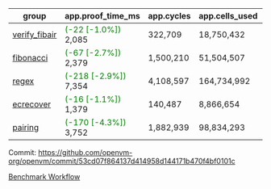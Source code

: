 | group | app.proof_time_ms | app.cycles | app.cells_used | leaf.proof_time_ms | leaf.cycles | leaf.cells_used |
| -- | -- | -- | -- | -- | -- | -- |
| [verify_fibair](https://github.com/openvm-org/openvm/blob/benchmark-results/benchmarks-pr/1993/verify_fibair-53cd07f864137d414958d144171b470f4bf0101c.md) |<span style='color: green'>(-22 [-1.0%])</span> 2,085 |  322,709 |  18,750,432 |- | - | - |
| [fibonacci](https://github.com/openvm-org/openvm/blob/benchmark-results/benchmarks-pr/1993/fibonacci-53cd07f864137d414958d144171b470f4bf0101c.md) |<span style='color: green'>(-67 [-2.7%])</span> 2,379 |  1,500,210 |  51,504,507 |- | - | - |
| [regex](https://github.com/openvm-org/openvm/blob/benchmark-results/benchmarks-pr/1993/regex-53cd07f864137d414958d144171b470f4bf0101c.md) |<span style='color: green'>(-218 [-2.9%])</span> 7,354 |  4,108,597 |  164,734,992 |- | - | - |
| [ecrecover](https://github.com/openvm-org/openvm/blob/benchmark-results/benchmarks-pr/1993/ecrecover-53cd07f864137d414958d144171b470f4bf0101c.md) |<span style='color: green'>(-16 [-1.1%])</span> 1,379 |  140,487 |  8,866,654 |- | - | - |
| [pairing](https://github.com/openvm-org/openvm/blob/benchmark-results/benchmarks-pr/1993/pairing-53cd07f864137d414958d144171b470f4bf0101c.md) |<span style='color: green'>(-170 [-4.3%])</span> 3,752 |  1,882,939 |  98,834,293 |- | - | - |


Commit: https://github.com/openvm-org/openvm/commit/53cd07f864137d414958d144171b470f4bf0101c

[Benchmark Workflow](https://github.com/openvm-org/openvm/actions/runs/17079162415)
